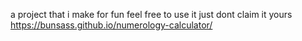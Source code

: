 a project that i make for fun feel free to use it just dont claim it yours
https://bunsass.github.io/numerology-calculator/
